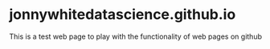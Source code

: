# jonnywhitedatascience.github.io
This is a test web page to play with the functionality of web pages on github
